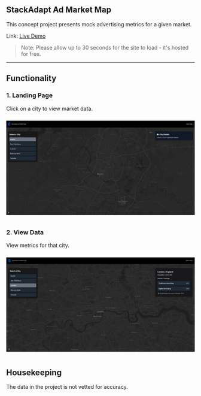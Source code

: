 ## StackAdapt Ad Market Map 

This concept project presents mock advertising metrics for a given market.

Link: [Live Demo](https://stackadapt-bonus.onrender.com)  

> Note: Please allow up to 30 seconds for the site to load - it's hosted for free. 

---

## Functionality

### 1. **Landing Page**  
Click on a city to view market data.

<img src="public/assets/ss1.png" alt="screenshot 1" width="1000" style="margin: 10px 0;" />


### 2. **View Data**  
View metrics for that city.

<img src="public/assets/ss2.png" alt="screenshot 1" width="1000" style="margin: 10px 0;" />

## Housekeeping

The data in the project is not vetted for accuracy. 